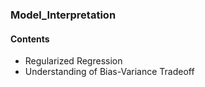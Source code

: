 ### Model_Interpretation

#### Contents
- Regularized Regression
- Understanding of Bias-Variance Tradeoff
